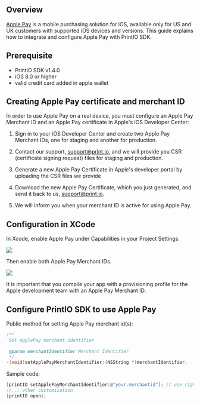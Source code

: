 Overview
--------

[Apple Pay](https://developer.apple.com/apple-pay/) is a mobile purchasing solution for iOS, available only for US and UK customers with supported iOS devices and versions. This guide explains how to integrate and configure Apple Pay with PrintIO SDK.

Prerequisite
------------

- PrintIO SDK v1.4.0
- iOS 8.0 or higher
- valid credit card added in apple wallet

Creating Apple Pay certificate and merchant ID
----------------------------------------------

In order to use Apple Pay on a real device, you must configure an Apple Pay Merchant ID and an Apple Pay certificate in Apple's iOS Developer Center:

1. Sign in to your iOS Developer Center and create two Apple Pay Merchant IDs, one for staging and another for production.

2. Contact our support, support@print.io, and we will provide you CSR (certificate signing request) files for staging and production.

3. Generate a new Apple Pay Certificate in Apple's developer portal by uploading the CSR files  we provide

4. Download the new Apple Pay Certificate, which you just generated, and send it back to us, support@print.io.

5. We will inform you when your merchant ID is active for using Apple Pay.

Configuration in XCode
----------------------

In Xcode, enable Apple Pay under Capabilities in your Project Settings.

![](https://dl.dropboxusercontent.com/u/19321066/printIO/Screen%20Shot%202015-08-26%20at%201.45.09%20PM.png)

Then enable both Apple Pay Merchant IDs.

![](https://dl.dropboxusercontent.com/u/19321066/printIO/Screen%20Shot%202015-08-26%20at%201.46.07%20PM.png)

It is important that you compile your app with a provisioning profile for the Apple development team with an Apple Pay Merchant ID. 

Configure PrintIO SDK to use Apple Pay
--------------------------------------

Public method for setting Apple Pay merchant id(s):

```Objective-C
/**
 Set ApplePay merchant identifier
 
 @param merchantIdentifier Merchant Identifier
 */
-(void)setApplePayMerchantIdentifier:(NSString *)merchantIdentifier;
```
Sample code:
```Objective-C
[printIO setApplePayMerchantIdentifier:@"your.merchantid"]; // use right merchant id for staging and production
//... other customization
[printIO open];
```
